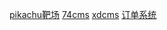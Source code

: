 [pikachu靶场](http://www.mukee.ltd:90/)
[74cms](http://www.mukee.ltd:91/)
[xdcms](http://www.mukee.ltd:92/)
[订单系统](http://www.mukee.ltd:93/)